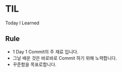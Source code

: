 # TIL
Today I Learned

## Rule
- 1 Day 1 Commit의 주 재료 입니다.
- 그날 배운 것은 바로바로 Commit 하기 위해 노력합니다. 
- 꾸준함을 목표로합니다.
